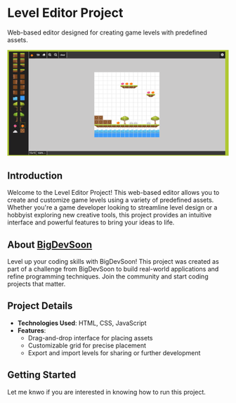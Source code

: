 # Level Editor Project

Web-based editor designed for creating game levels with predefined assets.

![Level Editor Project Preview](./basicWorking.png)

## Introduction

Welcome to the Level Editor Project! This web-based editor allows you to create and customize game levels using a variety of predefined assets. Whether you're a game developer looking to streamline level design or a hobbyist exploring new creative tools, this project provides an intuitive interface and powerful features to bring your ideas to life.

## About [BigDevSoon](https://bigdevsoon.me/)

Level up your coding skills with BigDevSoon! This project was created as part of a challenge from BigDevSoon to build real-world applications and refine programming techniques. Join the community and start coding projects that matter.

## Project Details

- **Technologies Used**: HTML, CSS, JavaScript
- **Features**:
  - Drag-and-drop interface for placing assets
  - Customizable grid for precise placement
  - Export and import levels for sharing or further development

## Getting Started

Let me knwo if you are interested in knowing how to run this project.
